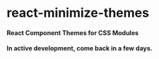 # react-minimize-themes

#### React Component Themes for CSS Modules

**In active development, come back in a few days.**
